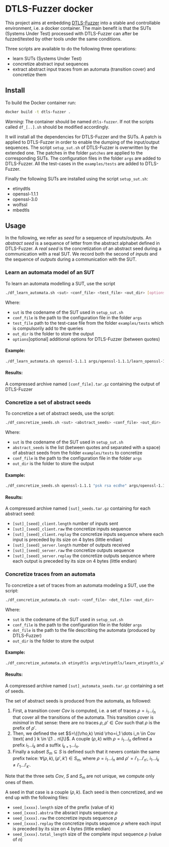 # DTLS-Fuzzer docker

This project aims at embedding [DTLS-Fuzzer](https://github.com/assist-project/dtls-fuzzer) into a stable and controllable environment, i.e. a docker container.
The main benefit is that the SUTs (Systems Under Test) processed with DTLS-Fuzzer can after be fuzzed/tested by other tools under the same conditions.

Three scripts are available to do the following three operations:
 - learn SUTs (Systems Under Test)
 - concretize abstract input sequences
 - extract abstract input traces from an automata (transition cover) and concretize them


## Install

To build the Docker container run:
```sh
docker build -t dtls-fuzzer .
```
*Warning*: The container should be named `dtls-fuzzer`. If not the scripts called `df_[..].sh` should be modified accordingly.

It will install all the dependencies for DTLS-Fuzzer and the SUTs.
A patch is applied to DTLS-Fuzzer in order to enable the dumping of the input/output sequences.
The script `setup_sut.sh` of DTLS-Fuzzer is overwritten by the extended one.
The patches in the folder `patches` are applied to the corresponding SUTs.
The configuration files in the folder `args` are added to DTLS-Fuzzer. 
All the test-cases in the `examples/tests` are added to DTLS-Fuzzer.

Finally the following SUTs are installed using the script `setup_sut.sh`:
 - etinydtls
 - openssl-1.1.1
 - openssl-3.0
 - wolfssl
 - mbedtls


## Usage

In the following, we refer as *seed* for a sequence of inputs/outputs.
An *abstract seed* is a sequence of letter from the abstract alphabet defined in DTLS-Fuzzer.
A *real seed* is the concretization of an abstract seed during a communication with a real SUT.
We record both the second of *inputs* and the sequence of *outputs* during a communication with the SUT.


### Learn an automata model of an SUT

To learn an automata modelling a SUT, use the script
```sh
./df_learn_automata.sh <sut> <conf_file> <test_file> <out_dir> [options]
```
Where:
 - `sut` is the codename of the SUT used in `setup_sut.sh`
 - `conf_file` is the path to the configuration file in the folder `args`
 - `test_file` path to the test-case file from the folder `examples/tests` which is compulsorily add to the queries
 - `out_dir` is the folder to store the output
 - `options`[optional] additional options for DTLS-Fuzzer (between quotes)

#### Example:
```sh
./df_learn_automata.sh openssl-1.1.1 args/openssl-1.1.1/learn_openssl-1.1.1_all_cert_req_rwalk_incl examples/tests/dhe_ecdhe_psk_rsa_cert results-learning/
```

#### Results:
A compressed archive named `[conf_file].tar.gz` containing the output of DTLS-Fuzzer



### Concretize a set of abstract seeds

To concretize a set of abstract seeds, use the script:
```sh
./df_concretize_seeds.sh <sut> <abstract_seeds> <conf_file> <out_dir>
```
Where:
 - `sut` is the codename of the SUT used in `setup_sut.sh`
 - `abstract_seeds` is the list (between quotes and separated with a space) of abstract seeds from the folder `examples/tests` to concretize
 - `conf_file` is the path to the configuration file in the folder `args`
 - `out_dir` is the folder to store the output

#### Example:
```sh
./df_concretize_seeds.sh openssl-1.1.1 "psk rsa ecdhe" args/openssl-1.1.1/learn_openssl-1.1.1_all_cert_none_rwalk_incl results-seeds/
```

#### Results:
A compressed archive named `[sut]_seeds.tar.gz` containing for each abstract seed:
 - `[sut]_[seed]_client.length` number of inputs sent
 - `[sut]_[seed]_client.raw` the concretize inputs sequence
 - `[sut]_[seed]_client.replay` the concretize inputs sequence where each input is preceded by its size on 4 bytes (little endian)
 - `[sut]_[seed]_server.length` number of outputs received
 - `[sut]_[seed]_server.raw` the concretize outputs sequence
 - `[sut]_[seed]_server.replay` the concretize outputs sequence where each output is preceded by its size on 4 bytes (little endian)



### Concretize traces from an automata

To concretize a set of traces from an automata modeling a SUT, use the script:
```sh
./df_concretize_automata.sh <sut> <conf_file> <dot_file> <out_dir>
```
Where:
 - `sut` is the codename of the SUT used in `setup_sut.sh`
 - `conf_file` is the path to the configuration file in the folder `args`
 - `dot_file` is the path to the file describing the automata (produced by DTLS-Fuzzer)
 - `out_dir` is the folder to store the output

#### Example:
```sh
./df_concretize_automata.sh etinydtls args/etinydtls/learn_etinydtls_all_cert_req_rwalk automata/etinydtls.dot results-automata-seeds/
```

#### Results:
A compressed archive named `[sut]_automata_seeds.tar.gz` containing a set of seeds.

The set of abstract seeds is produced from the automata, as followed:
1. First, a transition cover $Cov$ is computed, i.e. a set of traces $\rho=i_1 \dots i_n$ that cover all the transitions of the automata. This transition cover is *minimal* in that sense: there are no traces $\rho,\rho'\in Cov$ such that $\rho$ is the prefix of $\rho'$.
2. Then, we defined the set $S=\{(\rho,k) \mid \rho=i_1 \dots i_n \in Cov \text{ and } k \in \[1 .. n\]\}$. A couple $(\rho,k)$ with $\rho=i_1 \dots i_n$ defined a prefix $i_1 \dots i_k$ and a suffix $i_{k+1} \dots i_n$.
3. Finally a subset $S_m \subseteq S$ is defined such that it nevers contain the same prefix twice: $\forall (\rho,k), (\rho',k') \in S_m$, where $\rho=i_1 \dots i_n$ and ${\rho}'={{i}'}_1 \dots {{i}'}_{{n}'}$, $i_1 \dots i_k \neq {{i}'}_1 \dots {{i}'}_{{k}'}$.

Note that the three sets $Cov$, $S$ and $S_m$ are not unique, we compute only ones of them.

A seed in that case is a couple $(\rho, k)$.
Each seed is then concretized, and we end up with the following files:
 - `seed_[xxxx].length` size of the prefix (value of $k$)
 - `seed_[xxxx].abstra` the absract inputs sequence $\rho$
 - `seed_[xxxx].raw` the concretize inputs sequence $\rho$
 - `seed_[xxxx].replay` the concretize inputs sequence $\rho$ where each input is preceded by its size on 4 bytes (little endian)
 - `seed_[xxxx].total_length` size of the complete input sequence $\rho$ (value of $n$)

